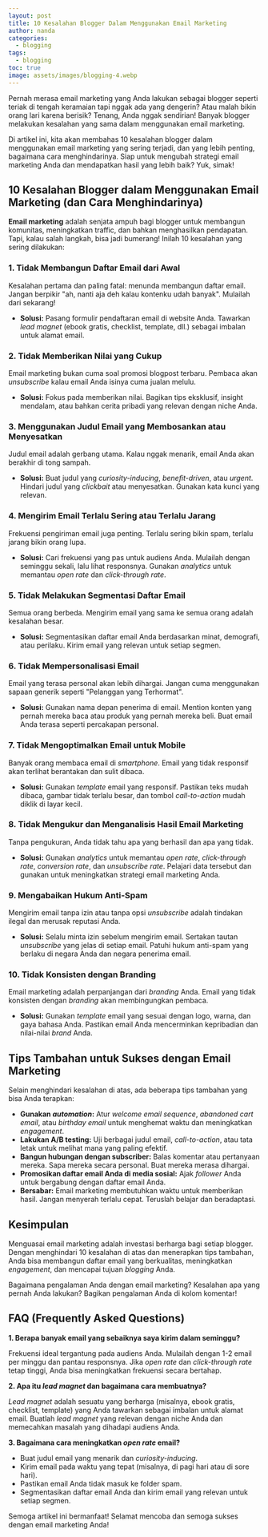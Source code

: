 ```yaml
---
layout: post
title: 10 Kesalahan Blogger Dalam Menggunakan Email Marketing
author: nanda
categories:
  - blogging
tags:
  - blogging
toc: true
image: assets/images/blogging-4.webp
---
```



Pernah merasa email marketing yang Anda lakukan sebagai blogger seperti teriak di tengah keramaian tapi nggak ada yang dengerin? Atau malah bikin orang lari karena berisik? Tenang, Anda nggak sendirian! Banyak blogger melakukan kesalahan yang sama dalam menggunakan email marketing.

Di artikel ini, kita akan membahas 10 kesalahan blogger dalam menggunakan email marketing yang sering terjadi, dan yang lebih penting, bagaimana cara menghindarinya. Siap untuk mengubah strategi email marketing Anda dan mendapatkan hasil yang lebih baik? Yuk, simak!

## 10 Kesalahan Blogger dalam Menggunakan Email Marketing (dan Cara Menghindarinya)

**Email marketing** adalah senjata ampuh bagi blogger untuk membangun komunitas, meningkatkan traffic, dan bahkan menghasilkan pendapatan. Tapi, kalau salah langkah, bisa jadi bumerang! Inilah 10 kesalahan yang sering dilakukan:

### 1\. Tidak Membangun Daftar Email dari Awal

Kesalahan pertama dan paling fatal: menunda membangun daftar email. Jangan berpikir "ah, nanti aja deh kalau kontenku udah banyak". Mulailah dari sekarang!

- **Solusi:** Pasang formulir pendaftaran email di website Anda. Tawarkan _lead magnet_ (ebook gratis, checklist, template, dll.) sebagai imbalan untuk alamat email.

### 2\. Tidak Memberikan Nilai yang Cukup

Email marketing bukan cuma soal promosi blogpost terbaru. Pembaca akan _unsubscribe_ kalau email Anda isinya cuma jualan melulu.

- **Solusi:** Fokus pada memberikan nilai. Bagikan tips eksklusif, insight mendalam, atau bahkan cerita pribadi yang relevan dengan niche Anda.

### 3\. Menggunakan Judul Email yang Membosankan atau Menyesatkan

Judul email adalah gerbang utama. Kalau nggak menarik, email Anda akan berakhir di tong sampah.

- **Solusi:** Buat judul yang _curiosity-inducing_, _benefit-driven_, atau _urgent_. Hindari judul yang _clickbait_ atau menyesatkan. Gunakan kata kunci yang relevan.

### 4\. Mengirim Email Terlalu Sering atau Terlalu Jarang

Frekuensi pengiriman email juga penting. Terlalu sering bikin spam, terlalu jarang bikin orang lupa.

- **Solusi:** Cari frekuensi yang pas untuk audiens Anda. Mulailah dengan seminggu sekali, lalu lihat responsnya. Gunakan _analytics_ untuk memantau _open rate_ dan _click-through rate_.

### 5\. Tidak Melakukan Segmentasi Daftar Email

Semua orang berbeda. Mengirim email yang sama ke semua orang adalah kesalahan besar.

- **Solusi:** Segmentasikan daftar email Anda berdasarkan minat, demografi, atau perilaku. Kirim email yang relevan untuk setiap segmen.

### 6\. Tidak Mempersonalisasi Email

Email yang terasa personal akan lebih dihargai. Jangan cuma menggunakan sapaan generik seperti "Pelanggan yang Terhormat".

- **Solusi:** Gunakan nama depan penerima di email. Mention konten yang pernah mereka baca atau produk yang pernah mereka beli. Buat email Anda terasa seperti percakapan personal.

### 7\. Tidak Mengoptimalkan Email untuk Mobile

Banyak orang membaca email di _smartphone_. Email yang tidak responsif akan terlihat berantakan dan sulit dibaca.

- **Solusi:** Gunakan _template_ email yang responsif. Pastikan teks mudah dibaca, gambar tidak terlalu besar, dan tombol _call-to-action_ mudah diklik di layar kecil.

### 8\. Tidak Mengukur dan Menganalisis Hasil Email Marketing

Tanpa pengukuran, Anda tidak tahu apa yang berhasil dan apa yang tidak.

- **Solusi:** Gunakan _analytics_ untuk memantau _open rate_, _click-through rate_, _conversion rate_, dan _unsubscribe rate_. Pelajari data tersebut dan gunakan untuk meningkatkan strategi email marketing Anda.

### 9\. Mengabaikan Hukum Anti-Spam

Mengirim email tanpa izin atau tanpa opsi _unsubscribe_ adalah tindakan ilegal dan merusak reputasi Anda.

- **Solusi:** Selalu minta izin sebelum mengirim email. Sertakan tautan _unsubscribe_ yang jelas di setiap email. Patuhi hukum anti-spam yang berlaku di negara Anda dan negara penerima email.

### 10\. Tidak Konsisten dengan Branding

Email marketing adalah perpanjangan dari _branding_ Anda. Email yang tidak konsisten dengan _branding_ akan membingungkan pembaca.

- **Solusi:** Gunakan _template_ email yang sesuai dengan logo, warna, dan gaya bahasa Anda. Pastikan email Anda mencerminkan kepribadian dan nilai-nilai _brand_ Anda.

## Tips Tambahan untuk Sukses dengan Email Marketing

Selain menghindari kesalahan di atas, ada beberapa tips tambahan yang bisa Anda terapkan:

- **Gunakan _automation_:** Atur _welcome email sequence_, _abandoned cart email_, atau _birthday email_ untuk menghemat waktu dan meningkatkan _engagement_.
- **Lakukan A/B testing:** Uji berbagai judul email, _call-to-action_, atau tata letak untuk melihat mana yang paling efektif.
- **Bangun hubungan dengan subscriber:** Balas komentar atau pertanyaan mereka. Sapa mereka secara personal. Buat mereka merasa dihargai.
- **Promosikan daftar email Anda di media sosial:** Ajak _follower_ Anda untuk bergabung dengan daftar email Anda.
- **Bersabar:** Email marketing membutuhkan waktu untuk memberikan hasil. Jangan menyerah terlalu cepat. Teruslah belajar dan beradaptasi.

## Kesimpulan

Menguasai email marketing adalah investasi berharga bagi setiap blogger. Dengan menghindari 10 kesalahan di atas dan menerapkan tips tambahan, Anda bisa membangun daftar email yang berkualitas, meningkatkan _engagement_, dan mencapai tujuan _blogging_ Anda.

Bagaimana pengalaman Anda dengan email marketing? Kesalahan apa yang pernah Anda lakukan? Bagikan pengalaman Anda di kolom komentar!

## FAQ (Frequently Asked Questions)

**1\. Berapa banyak email yang sebaiknya saya kirim dalam seminggu?**

Frekuensi ideal tergantung pada audiens Anda. Mulailah dengan 1-2 email per minggu dan pantau responsnya. Jika _open rate_ dan _click-through rate_ tetap tinggi, Anda bisa meningkatkan frekuensi secara bertahap.

**2\. Apa itu _lead magnet_ dan bagaimana cara membuatnya?**

_Lead magnet_ adalah sesuatu yang berharga (misalnya, ebook gratis, checklist, template) yang Anda tawarkan sebagai imbalan untuk alamat email. Buatlah _lead magnet_ yang relevan dengan niche Anda dan memecahkan masalah yang dihadapi audiens Anda.

**3\. Bagaimana cara meningkatkan _open rate_ email?**

- Buat judul email yang menarik dan _curiosity-inducing_.
- Kirim email pada waktu yang tepat (misalnya, di pagi hari atau di sore hari).
- Pastikan email Anda tidak masuk ke folder spam.
- Segmentasikan daftar email Anda dan kirim email yang relevan untuk setiap segmen.

Semoga artikel ini bermanfaat! Selamat mencoba dan semoga sukses dengan email marketing Anda!
